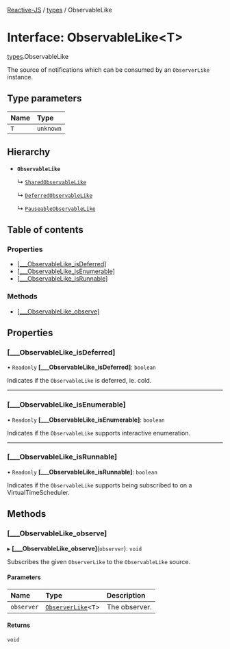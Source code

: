 [Reactive-JS](../README.md) / [types](../modules/types.md) / ObservableLike

# Interface: ObservableLike<T\>

[types](../modules/types.md).ObservableLike

The source of notifications which can be consumed by an `ObserverLike` instance.

## Type parameters

| Name | Type |
| :------ | :------ |
| `T` | `unknown` |

## Hierarchy

- **`ObservableLike`**

  ↳ [`SharedObservableLike`](types.SharedObservableLike.md)

  ↳ [`DeferredObservableLike`](types.DeferredObservableLike.md)

  ↳ [`PauseableObservableLike`](types.PauseableObservableLike.md)

## Table of contents

### Properties

- [[\_\_\_ObservableLike\_isDeferred]](types.ObservableLike.md#[___observablelike_isdeferred])
- [[\_\_\_ObservableLike\_isEnumerable]](types.ObservableLike.md#[___observablelike_isenumerable])
- [[\_\_\_ObservableLike\_isRunnable]](types.ObservableLike.md#[___observablelike_isrunnable])

### Methods

- [[\_\_\_ObservableLike\_observe]](types.ObservableLike.md#[___observablelike_observe])

## Properties

### [\_\_\_ObservableLike\_isDeferred]

• `Readonly` **[\_\_\_ObservableLike\_isDeferred]**: `boolean`

Indicates if the `ObservableLike` is deferred, ie. cold.

___

### [\_\_\_ObservableLike\_isEnumerable]

• `Readonly` **[\_\_\_ObservableLike\_isEnumerable]**: `boolean`

Indicates if the `ObservableLike` supports interactive enumeration.

___

### [\_\_\_ObservableLike\_isRunnable]

• `Readonly` **[\_\_\_ObservableLike\_isRunnable]**: `boolean`

Indicates if the `ObservableLike` supports being subscribed to
on a VirtualTimeScheduler.

## Methods

### [\_\_\_ObservableLike\_observe]

▸ **[___ObservableLike_observe]**(`observer`): `void`

Subscribes the given `ObserverLike` to the `ObservableLike` source.

#### Parameters

| Name | Type | Description |
| :------ | :------ | :------ |
| `observer` | [`ObserverLike`](types.ObserverLike.md)<`T`\> | The observer. |

#### Returns

`void`
